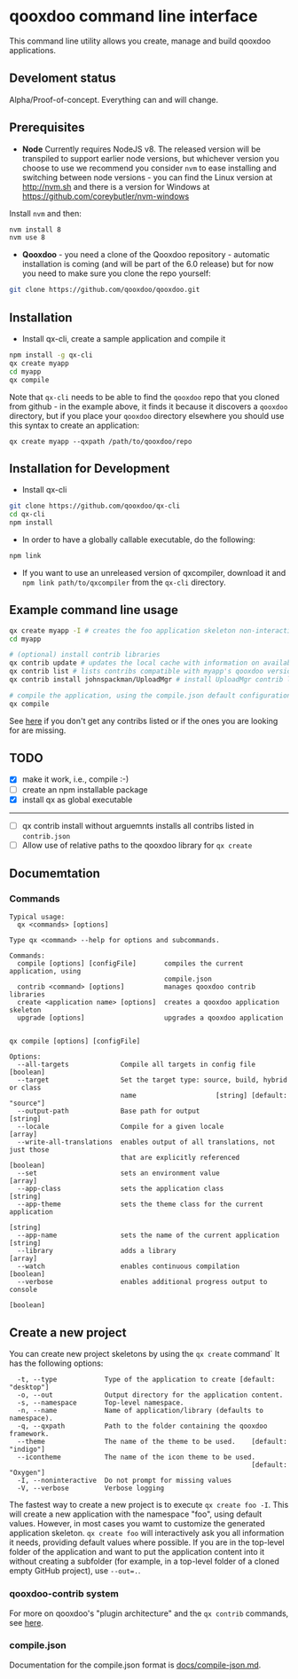 # qooxdoo command line interface

This command line utility allows you create, manage and build qooxdoo applications.

## Develoment status
Alpha/Proof-of-concept. Everything can and will change.

## Prerequisites
- **Node** Currently requires NodeJS v8. The released version will be transpiled to support earlier node versions, but whichever
version you choose to use we recommend you consider `nvm` to ease installing and switching between node versions - you
can find the Linux version at http://nvm.sh and there is a version for Windows at 
https://github.com/coreybutler/nvm-windows

Install `nvm` and then:

```bash
nvm install 8
nvm use 8
```

- **Qooxdoo** - you need a clone of the Qooxdoo repository - automatic installation is coming (and will be part of the
6.0 release) but for now you need to make sure you clone the repo yourself:

```bash
git clone https://github.com/qooxdoo/qooxdoo.git
```

## Installation
- Install qx-cli, create a sample application and compile it
```bash
npm install -g qx-cli
qx create myapp
cd myapp
qx compile
```

Note that `qx-cli` needs to be able to find the `qooxdoo` repo that you cloned from github - in the example above,
it finds it because it discovers a `qooxdoo` directory, but if you place your `qooxdoo` directory elsewhere you
should use this syntax to create an application:
```
qx create myapp --qxpath /path/to/qooxdoo/repo
```

## Installation for Development
- Install qx-cli 
```bash
git clone https://github.com/qooxdoo/qx-cli
cd qx-cli
npm install
```

- In order to have a globally callable executable, do the following:
```bash
npm link
```

- If you want to use an unreleased version of qxcompiler, download it and 
  `npm link path/to/qxcompiler` from the `qx-cli` directory.


## Example command line usage
```bash
qx create myapp -I # creates the foo application skeleton non-interactively
cd myapp

# (optional) install contrib libraries
qx contrib update # updates the local cache with information on available contribs 
qx contrib list # lists contribs compatible with myapp's qooxdoo version, determine installation candidate
qx contrib install johnspackman/UploadMgr # install UploadMgr contrib library 

# compile the application, using the compile.json default configuration values 
qx compile
```

See [here](dpcs/contrib.md) if you don't get any contribs listed or if the ones you are looking for 
are missing.

## TODO
- [x] make it work, i.e., compile :-) 
- [ ] create an npm installable package
- [x] install qx as global executable
----
- [ ] qx contrib install without arguemnts installs all contribs listed in `contrib.json`
- [ ] Allow use of relative paths to the qooxdoo library for `qx create`

## Documemtation

### Commands

```
Typical usage:
  qx <commands> [options]

Type qx <command> --help for options and subcommands.

Commands:
  compile [options] [configFile]       compiles the current application, using
                                       compile.json
  contrib <command> [options]          manages qooxdoo contrib libraries
  create <application name> [options]  creates a qooxdoo application skeleton
  upgrade [options]                    upgrades a qooxdoo application


qx compile [options] [configFile]

Options:
  --all-targets             Compile all targets in config file         [boolean]
  --target                  Set the target type: source, build, hybrid or class
                            name                    [string] [default: "source"]
  --output-path             Base path for output                        [string]
  --locale                  Compile for a given locale                   [array]
  --write-all-translations  enables output of all translations, not just those
                            that are explicitly referenced             [boolean]
  --set                     sets an environment value                    [array]
  --app-class               sets the application class                  [string]
  --app-theme               sets the theme class for the current application
                                                                        [string]
  --app-name                sets the name of the current application    [string]
  --library                 adds a library                               [array]
  --watch                   enables continuous compilation             [boolean]
  --verbose                 enables additional progress output to console
                                                                       [boolean]
```

## Create a new project

You can create new project skeletons by using the `qx create` command` It has the following options:
```
  -t, --type            Type of the application to create [default: "desktop"]
  -o, --out             Output directory for the application content.
  -s, --namespace       Top-level namespace.
  -n, --name            Name of application/library (defaults to namespace).
  -q, --qxpath          Path to the folder containing the qooxdoo framework.
  --theme               The name of the theme to be used.    [default: "indigo"]
  --icontheme           The name of the icon theme to be used.
                                                             [default: "Oxygen"]
  -I, --noninteractive  Do not prompt for missing values
  -V, --verbose         Verbose logging
```

The fastest way to create a new project is to execute `qx create foo -I`. This will create a new application with the namespace "foo", using default values. However, in most cases you wamt to customize the generated application skeleton. `qx create foo` will interactively ask you all information it needs, providing default values where possible. If you are in the top-level folder of the application and want to put the application content into it without creating a subfolder (for example, in a top-level folder of a cloned empty GitHub project), use `--out=.`. 

### qooxdoo-contrib system

For more on qooxdoo's "plugin architecture" and the `qx contrib` commands, see [here](docs/contrib.md).

### compile.json
Documentation for the compile.json format is [docs/compile-json.md](docs/compile-json.md).

